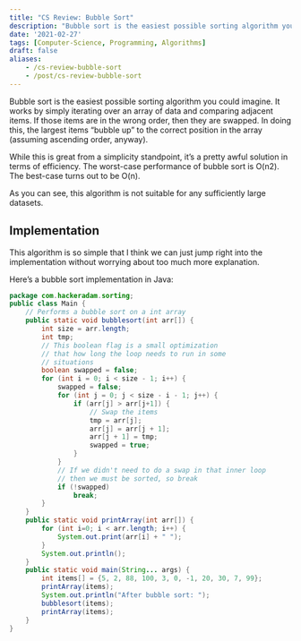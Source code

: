 ```yaml
---
title: "CS Review: Bubble Sort"
description: "Bubble sort is the easiest possible sorting algorithm you could imagine. Let's take a quick look at it as a bit of computer science review."
date: '2021-02-27'
tags: [Computer-Science, Programming, Algorithms]
draft: false
aliases:
    - /cs-review-bubble-sort
    - /post/cs-review-bubble-sort
---
```


Bubble sort is the easiest possible sorting algorithm you could imagine. It works by simply iterating over an array of data and comparing adjacent items. If those items are in the wrong order, then they are swapped. In doing this, the largest items “bubble up” to the correct position in the array (assuming ascending order, anyway).

While this is great from a simplicity standpoint, it’s a pretty awful solution in terms of efficiency. The worst-case performance of bubble sort is O(n2). The best-case turns out to be O(n).

As you can see, this algorithm is not suitable for any sufficiently large datasets.

## Implementation

This algorithm is so simple that I think we can just jump right into the implementation without worrying about too much more explanation.

Here’s a bubble sort implementation in Java:

```java
package com.hackeradam.sorting;
public class Main {
    // Performs a bubble sort on a int array
    public static void bubblesort(int arr[]) {
        int size = arr.length;
        int tmp;
        // This boolean flag is a small optimization
        // that how long the loop needs to run in some
        // situations
        boolean swapped = false;
        for (int i = 0; i < size - 1; i++) {
            swapped = false;
            for (int j = 0; j < size - i - 1; j++) {
                if (arr[j] > arr[j+1]) {
                    // Swap the items
                    tmp = arr[j];
                    arr[j] = arr[j + 1];
                    arr[j + 1] = tmp;
                    swapped = true;
                }
            }
            // If we didn't need to do a swap in that inner loop
            // then we must be sorted, so break
            if (!swapped)
                break;
        }
    }
    public static void printArray(int arr[]) {
        for (int i=0; i < arr.length; i++) {
            System.out.print(arr[i] + " ");
        }
        System.out.println();
    }
    public static void main(String... args) {
        int items[] = {5, 2, 88, 100, 3, 0, -1, 20, 30, 7, 99};
        printArray(items);
        System.out.println("After bubble sort: ");
        bubblesort(items);
        printArray(items);
    }
}
```